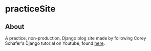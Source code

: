 ﻿# practiceSite
## About
A practice, non-production, Django blog site made by following Corey Schafer's Django tutorial on Youtube, found [here](https://youtube.com/playlist?list=PL-osiE80TeTtoQCKZ03TU5fNfx2UY6U4p).
